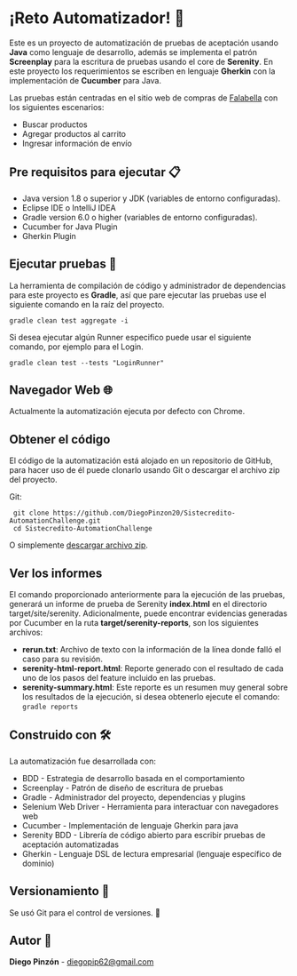 # ¡Reto Automatizador! 🚀

Este es un proyecto de automatización de pruebas de aceptación usando **Java** como lenguaje de desarrollo, además se implementa el patrón **Screenplay** para la escritura de pruebas usando el core de **Serenity**. En este proyecto los requerimientos se escriben en lenguaje **Gherkin** con la implementación de **Cucumber** para Java.

Las pruebas están centradas en el sitio web de compras de [Falabella](https://www.falabella.com.co/falabella-co) con los siguientes escenarios:

- Buscar productos
- Agregar productos al carrito
- Ingresar información de envío

## Pre requisitos para ejecutar 📋
- Java version 1.8 o superior y JDK (variables de entorno configuradas).
- Eclipse IDE o IntelliJ IDEA
- Gradle version 6.0 o higher (variables de entorno configuradas).
- Cucumber for Java Plugin
- Gherkin Plugin

## Ejecutar pruebas 🔨

La herramienta de compilación de código y administrador de dependencias para este proyecto es **Gradle**, así que pare ejecutar las pruebas use el siguiente comando en la raíz del proyecto.

	gradle clean test aggregate -i

Si desea ejecutar algún Runner especifico puede usar el siguiente comando, por ejemplo para el Login.

    gradle clean test --tests "LoginRunner"

## Navegador Web 🌐
Actualmente la automatización ejecuta por defecto con Chrome.

## Obtener el código

El código de la automatización está alojado en un repositorio de GitHub, para hacer uso de él puede clonarlo usando Git o descargar el archivo zip del proyecto.

Git:

	 git clone https://github.com/DiegoPinzon20/Sistecredito-AutomationChallenge.git
	 cd Sistecredito-AutomationChallenge

O simplemente [descargar archivo zip](https://github.com/DiegoPinzon20/Sistecredito-AutomationChallenge/archive/refs/heads/master.zip).

## Ver los informes
El comando proporcionado anteriormente para la ejecución de las pruebas, generará un informe de prueba de Serenity **index.html** en el directorio target/site/serenity. Adicionalmente, puede encontrar evidencias generadas por Cucumber en la ruta **target/serenity-reports**, son los siguientes archivos:

- **rerun.txt**: Archivo de texto con la información de la línea donde falló el caso para su revisión.
- **serenity-html-report.html**: Reporte generado con el resultado de cada uno de los pasos del feature incluido en las pruebas.
- **serenity-summary.html**: Este reporte es un resumen muy general sobre los resultados de la ejecución, si desea obtenerlo ejecute el comando:
  ```gradle reports```

## Construido con 🛠
La automatización fue desarrollada con:
- BDD - Estrategia de desarrollo basada en el comportamiento
- Screenplay - Patrón de diseño de escritura de pruebas
- Gradle - Administrador del proyecto, dependencias y plugins
- Selenium Web Driver - Herramienta para interactuar con navegadores web
- Cucumber - Implementación de lenguaje Gherkin para java
- Serenity BDD - Librería de código abierto para escribir pruebas de aceptación automatizadas
- Gherkin - Lenguaje DSL de lectura empresarial (lenguaje específico de dominio)

## Versionamiento 📌
Se usó Git para el control de versiones. 🔀

## Autor 👨

**Diego Pinzón** - [diegopip62@gmail.com]()
